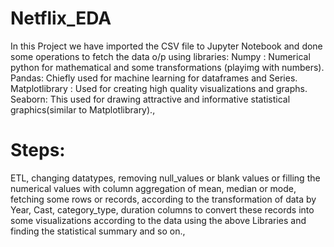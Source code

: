 # Netflix_EDA
In this Project we have imported the CSV file to Jupyter Notebook and done some operations to fetch the data o/p using libraries:
Numpy : Numerical python for mathematical and some transformations (playimg with numbers).
Pandas: Chiefly used for machine learning for dataframes and Series.
Matplotlibrary : Used for creating high quality visualizations and graphs.
Seaborn: This used for drawing attractive and informative statistical graphics(similar to Matplotlibrary).,
# Steps:
ETL, changing datatypes, removing null_values or blank values or filling the numerical values with column aggregation of mean, median or mode,
fetching some rows or records, according to the transformation of data by Year, Cast, category_type, duration columns to convert these records into
some visualizations according to the data using the above Libraries and finding the statistical summary and so on., 
